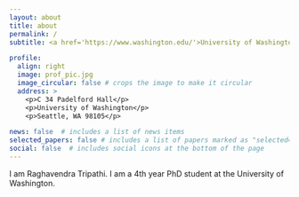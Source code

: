 ```yaml
---
layout: about
title: about
permalink: /
subtitle: <a href='https://www.washington.edu/'>University of Washington</a>. Department of Mathematics. 

profile:
  align: right
  image: prof_pic.jpg
  image_circular: false # crops the image to make it circular
  address: >
    <p>C 34 Padelford Hall</p>
    <p>University of Washington</p>
    <p>Seattle, WA 98105</p>

news: false  # includes a list of news items
selected_papers: false # includes a list of papers marked as "selected={true}"
social: false  # includes social icons at the bottom of the page
---
```


I am Raghavendra Tripathi. I am a 4th year PhD student at the University of Washington.